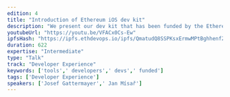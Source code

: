 ```yaml
---
edition: 4
title: "Introduction of Ethereum iOS dev kit"
description: "We present our dev kit that has been funded by the Ethereum Foundation. With the devkit iOS developers can easily use Ethereum smart contracts in their applications. This will be the official introduction of the dev kit."
youtubeUrl: "https://youtu.be/VFACx0Cs-Ew"
ipfsHash: "https://ipfs.ethdevops.io/ipfs/QmatudQ8SSPKsxErmwMPtBghhenfZ6T9BnzfDZ7SJpqq3K?filename=Introduction_of_Ethereum_iOS_dev_kit_by_Josef_Gattermayer_Jan_Misa_Devcon4-VFACx0Cs-Ew.mp4"
duration: 622
expertise: "Intermediate"
type: "Talk"
track: "Developer Experience"
keywords: ['tools',' developers',' devs',' funded']
tags: ['Developer Experience']
speakers: ['Josef Gattermayer',' Jan Mísař']
---
```

